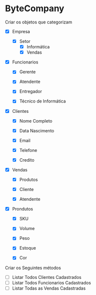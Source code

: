 # ByteCompany



Criar os objetos que categorizam



- [x] Empresa
  - [x] Setor
    - [x] Informática
    - [x] Vendas
  
- [x] Funcionarios
  - [x] Gerente
  - [x] Atendente
  - [x] Entregador
  - [x] Técnico de Informática
  
  
  
- [x] Clientes 

  - [x] Nome Completo
  - [x] Data Nascimento
  - [x] Email
  - [x] Telefone
  - [x] Credito

  

- [x] Vendas

  - [x] Produtos
  - [x] Cliente
  - [x] Atendente

  

- [x] Prondutos
  - [x] SKU
  - [x] Volume
  - [x] Peso
  - [x] Estoque
  - [x] Cor



Criar os Seguintes métodos



- [ ] Listar Todos Clientes Cadastrados
- [ ] Listar Todos Funcionarios Cadastrados
- [ ] Listar Todas as Vendas Cadastradas
